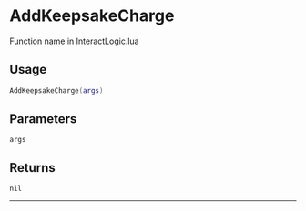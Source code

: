 # AddKeepsakeCharge
Function name in InteractLogic.lua
## Usage
```lua
AddKeepsakeCharge(args)
```
## Parameters
`args`
## Returns
`nil`

---
